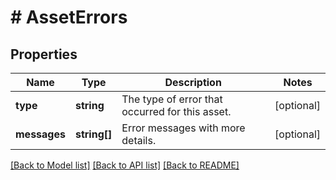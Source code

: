 # # AssetErrors

## Properties

Name | Type | Description | Notes
------------ | ------------- | ------------- | -------------
**type** | **string** | The type of error that occurred for this asset. | [optional]
**messages** | **string[]** | Error messages with more details. | [optional]

[[Back to Model list]](../../README.md#models) [[Back to API list]](../../README.md#endpoints) [[Back to README]](../../README.md)
